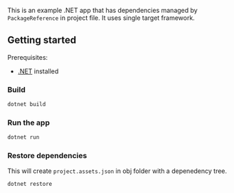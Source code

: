 This is an example .NET app that has dependencies managed by `PackageReference` in project file. It uses single target framework.

## Getting started

Prerequisites:

- [.NET](https://dotnet.microsoft.com/download) installed

### Build

```bash
dotnet build
```

### Run the app

```bash
dotnet run
```

### Restore dependencies

This will create `project.assets.json` in obj folder with a depenedency tree.

```bash
dotnet restore
```
